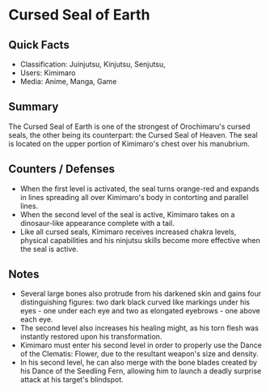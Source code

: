 # Cursed Seal of Earth

## Quick Facts
- Classification: Juinjutsu, Kinjutsu, Senjutsu,
- Users: Kimimaro
- Media: Anime, Manga, Game

## Summary
The Cursed Seal of Earth is one of the strongest of Orochimaru's cursed seals, the other being its counterpart: the Cursed Seal of Heaven. The seal is located on the upper portion of Kimimaro's chest over his manubrium.

## Counters / Defenses
- When the first level is activated, the seal turns orange-red and expands in lines spreading all over Kimimaro's body in contorting and parallel lines.
- When the second level of the seal is active, Kimimaro takes on a dinosaur-like appearance complete with a tail.
- Like all cursed seals, Kimimaro receives increased chakra levels, physical capabilities and his ninjutsu skills become more effective when the seal is active.

## Notes
- Several large bones also protrude from his darkened skin and gains four distinguishing figures: two dark black curved like markings under his eyes - one under each eye and two as elongated eyebrows - one above each eye.
- The second level also increases his healing might, as his torn flesh was instantly restored upon his transformation.
- Kimimaro must enter his second level in order to properly use the Dance of the Clematis: Flower, due to the resultant weapon's size and density.
- In his second level, he can also merge with the bone blades created by his Dance of the Seedling Fern, allowing him to launch a deadly surprise attack at his target's blindspot.
